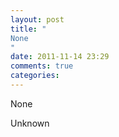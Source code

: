 ```yaml
---
layout: post
title: "
None
"
date: 2011-11-14 23:29
comments: true
categories: 
---
```


None


Unknown

